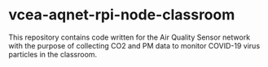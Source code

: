 # vcea-aqnet-rpi-node-classroom
This repository contains code written for the Air Quality Sensor network with the purpose of collecting CO2 and PM data to monitor COVID-19 virus particles in the classroom.
